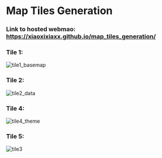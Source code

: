 # Map Tiles Generation
### Link to hosted webmao: https://xiaoxixiaxx.github.io/map_tiles_generation/


### Tile 1:
![tile1_basemap](https://user-images.githubusercontent.com/77243665/108614666-58bb2f00-73b1-11eb-9a03-6c857cbd9f60.png)


### Tile 2:
![tile2_data](https://user-images.githubusercontent.com/77243665/108588188-b8abca00-730c-11eb-8b40-1c489452466c.png)


### Tile 4:
![tile4_theme](https://user-images.githubusercontent.com/77243665/108588263-04f70a00-730d-11eb-938d-7174de310de9.png)


### Tile 5:
![tile3](https://user-images.githubusercontent.com/77243665/108588731-8a7bb980-730f-11eb-9bd8-e2b0fc3e8a95.png)
